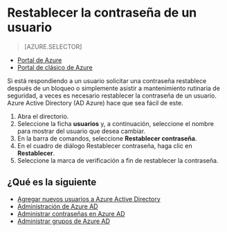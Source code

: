 <properties
    pageTitle="Restablecer la contraseña de un usuario en Active Directory de Azure | Microsoft Azure"
    description="Explica cómo un administrador debe restablecer la contraseña de un usuario en Azure Active Directory."
    services="active-directory"
    documentationCenter=""
    authors="curtand"
    manager="femila"
    editor=""/>

<tags
    ms.service="active-directory"
    ms.workload="identity"
    ms.tgt_pltfrm="na"
    ms.devlang="na"
    ms.topic="article"
    ms.date="08/23/2016"
    ms.author="curtand"/>

# <a name="reset-the-password-for-a-user"></a>Restablecer la contraseña de un usuario

> [AZURE.SELECTOR]
- [Portal de Azure](active-directory-users-reset-password-azure-portal.md)
- [Portal de clásico de Azure](active-directory-create-users-reset-password.md)

Si está respondiendo a un usuario solicitar una contraseña restablece después de un bloqueo o simplemente asistir a mantenimiento rutinaria de seguridad, a veces es necesario restablecer la contraseña de un usuario. Azure Active Directory (AD Azure) hace que sea fácil de este.

  1. Abra el directorio.
  2. Seleccione la ficha **usuarios** y, a continuación, seleccione el nombre para mostrar del usuario que desea cambiar.
  3. En la barra de comandos, seleccione **Restablecer contraseña**.
  4. En el cuadro de diálogo Restablecer contraseña, haga clic en **Restablecer**.
  5. Seleccione la marca de verificación a fin de restablecer la contraseña.



## <a name="whats-next"></a>¿Qué es la siguiente

- [Agregar nuevos usuarios a Azure Active Directory](active-directory-create-users.md)
- [Administración de Azure AD](active-directory-administer.md)
- [Administrar contraseñas en Azure AD](active-directory-manage-passwords.md)
- [Administrar grupos de Azure AD](active-directory-manage-groups.md)
